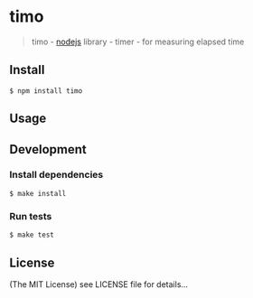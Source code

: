 timo
======

> timo - [nodejs](http://nodejs.org) library - timer - for measuring elapsed time

## Install

    $ npm install timo

## Usage

## Development

### Install dependencies

    $ make install

### Run tests

    $ make test

## License

(The MIT License)
see LICENSE file for details...